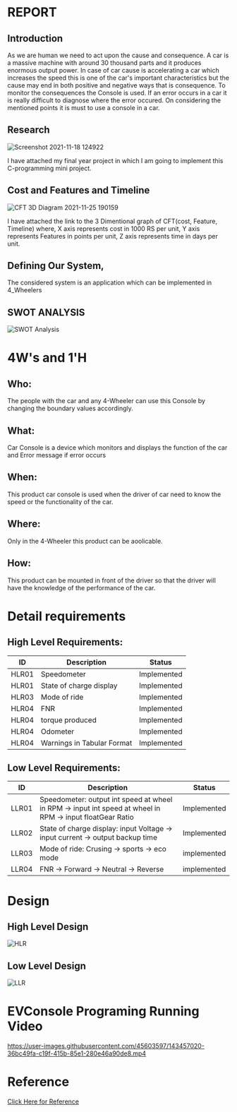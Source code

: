 # REPORT
## Introduction
  As we are human we need to act upon the cause and consequence. A car is a massive machine with around 30 thousand parts and it produces enormous output power. In case of car cause is accelerating a car which increases the speed this is one of the car's important characteristics but the cause may end in both positive and negative ways that is consequence. To monitor the consequences the Console is used. If an error occurs in a car it is really difficult to diagnose where the error occured. On considering the mentioned points it is must to use a console in a car.  

## Research
![Screenshot 2021-11-18 124922](https://user-images.githubusercontent.com/45603597/143449363-5eb250db-a974-4cfc-9ed9-3503d8144471.png)

I have attached my final year project in which I am going to implement this C-programming mini project. 


## Cost and Features and Timeline

![CFT 3D Diagram 2021-11-25 190159](https://user-images.githubusercontent.com/45603597/143450698-72bdeab2-20dd-4f0e-a759-7c7cb352e516.png)


I have attached the link to the 3 Dimentional graph of CFT(cost, Feature, Timeline) 
where, X axis represents cost in 1000 RS per unit, Y axis represents Features in points per unit, Z axis represents time in days per unit.


## Defining Our System, 

   The considered system is an application which can be implemented in 4_Wheelers 
## SWOT ANALYSIS
![SWOT Analysis](https://user-images.githubusercontent.com/45603597/143449195-fe58cc98-4629-4606-a658-bba883f1ec78.png)

# 4W&#39;s and 1&#39;H

## Who:

The people with the car and any 4-Wheeler can use this Console by changing the boundary values accordingly.

## What:

Car Console is a device which monitors and displays the function of the car and Error message if error occurs

## When:

This product car console is used when the driver of car need to know the speed or the functionality of the car.

## Where:

Only in the 4-Wheeler this product can be aoolicable.

## How:

This product can be mounted in front of the driver so that the driver will have the knowledge of the performance of the car.

# Detail requirements
## High Level Requirements:

| ID    | Description                             | Status              | 
|-------|-----------------------------------------|---------------------|
| HLR01 |Speedometer                              |Implemented          |
| HLR01 |State of charge display                  |Implemented          |
| HLR03 |Mode of ride                             |Implemented          |
| HLR04 | FNR                                     |Implemented          |
| HLR04 | torque produced                         |Implemented          |
| HLR04 | Odometer                                |Implemented          |
| HLR04 | Warnings in Tabular Format              |Implemented          |


## Low Level Requirements:

| ID    | Description           | Status              | 
|-------|-----------------------|---------------------|
| LLR01 |Speedometer: output int speed at wheel in RPM -> input int speed at wheel in RPM -> input floatGear Ratio           |   Implemented       |
| LLR02 |State of charge display: input Voltage -> input current -> output backup time|   Implemented       |
| LLR03 |Mode of ride: Crusing -> sports -> eco mode         |   implemented            |
| LLR04 |FNR -> Forward -> Neutral -> Reverse       |   implemented            |


# Design

## High Level Design 


![HLR](https://user-images.githubusercontent.com/45603597/143454639-fb901e34-44f6-4ee3-943b-794de3a074a7.png)









## Low Level Design 


![LLR](https://user-images.githubusercontent.com/45603597/143453601-d0057479-ab83-4f5a-9eca-b622c1eda1cb.png)



# EVConsole Programing Running Video



https://user-images.githubusercontent.com/45603597/143457020-36bc49fa-c19f-415b-85e1-280e46a90de8.mp4



# Reference


[Click Here for Reference](https://what-when-how.com/automobile/complete-vehicle-control-systems-automobile/)


